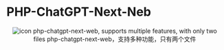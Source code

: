 # PHP-ChatGPT-Next-Neb
<div align="center">
<img src="./nextweb.jpg" alt="icon"/>
php-chatgpt-next-web, supports multiple features, with only two files
php-chatgpt-next-web，支持多种功能，只有两个文件
